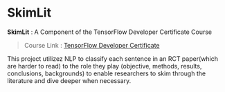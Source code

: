 # SkimLit
**SkimLit** : A Component of the TensorFlow Developer Certificate Course
> Course Link : [TensorFlow Developer Certificate](https://www.udemy.com/share/104ssS3@qr2xIEbG8LOqfGgHfmw-a2Z6r_d_6_olkS5hKSmVWT23wYDJNTbD82qAAoaJss-SKQ==/)

This project utilizez NLP to classify each sentence in an RCT paper(which are harder to read) to the role they play (objective, methods, results, conclusions, backgrounds)
to enable researchers to skim through the literature and dive deeper when necessary.
